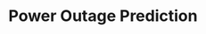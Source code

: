 # Power Outage Prediction
<!-- Overview
This repository contains a machine learning model designed to predict power outages and their correlation with rare weather events. The project aims to analyze how different extreme weather conditions affect power infrastructure and develop a robust predictive system to anticipate outages.

Problem Statement

The goal is to build a model that can accurately predict power outages based on weather data, with a specific focus on rare or extreme weather events. The project examines the relationship between various meteorological phenomena and subsequent power disruptions.
Datasets

The analysis primarily utilizes two datasets:

* Storm Event Dataset - Contains records of various weather events
* Power Outage Dataset - Records of power disruptions and their details

Additional meteorological data sources:

* NOAA public datasets
* ERA5 comprehensive weather dataset (available from Copernicus Climate Data Store)
* WeatherBench2 resources

Key Insights

* Not all weather events have equal impact on power infrastructure
* Multiple weather events often occur together, creating compound effects
* Power outages typically exhibit a time lag following weather events
* Initial analysis shows strong regional patterns (Texas-specific data is being evaluated for     
  broader applicability)

Methodology

* Classification approach with potential for multi-class analysis
* Random Forest as baseline model
* Evaluation on unseen data to ensure robust performance
* Exploration of clustering approaches to identify distinct outage patterns
 -->